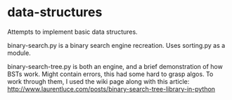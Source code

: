 # data-structures
Attempts to implement basic data structures.

binary-search.py is a binary search engine recreation. Uses sorting.py as a module.

binary-search-tree.py is both an engine, and a brief demonstration of how BSTs work. Might contain errors, this had some hard to grasp algos. To work through them, I used the wiki page along with this article: http://www.laurentluce.com/posts/binary-search-tree-library-in-python
